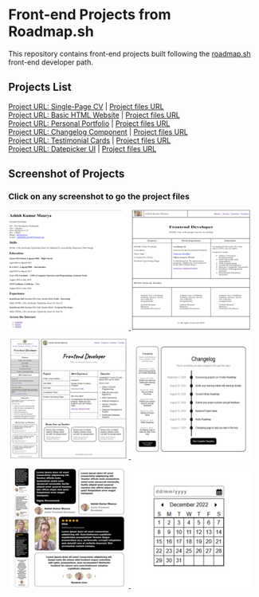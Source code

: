 # Front-end Projects from Roadmap.sh

This repository contains front-end projects built following the [roadmap.sh](https://roadmap.sh/) front-end developer path.

## Projects List
[Project URL: Single-Page CV](https://roadmap.sh/projects/single-page-cv) | [Project files URL](/Frontend-Projects/01_Single-Page_CV/)  
[Project URL: Basic HTML Website](https://roadmap.sh/projects/basic-html-website) | [Project files URL](/Frontend-Projects/02_Basic-HTML-Website/)  
[Project URL: Personal Portfolio](https://roadmap.sh/projects/portfolio-website) | [Project files URL](/Frontend-Projects/03_Personal-Portfolio/)  
[Project URL: Changelog Component](https://roadmap.sh/projects/changelog-component) | [Project files URL](/Frontend-Projects/04_Changelog-Component/)  
[Project URL: Testimonial Cards](https://roadmap.sh/projects/testimonial-cards) | [Project files URL](/Frontend-Projects/05_Testimonial-Cards/)  
[Project URL: Datepicker UI](https://roadmap.sh/projects/datepicker-ui) | [Project files URL](/Frontend-Projects/06_Datepicker-UI/)

## Screenshot of Projects
### Click on any screenshot to go the project files

<p align="left">
  <a href='/Frontend-Projects/01_Single-Page_CV/'>
    <img width="48%" src="./Frontend-Projects/assets/single-page-cv.png" alt="full responsive portfolio website" />
  </a>
  <a href='/Frontend-Projects/02_Basic-HTML-Website/'>
    <img width="48%" src="./Frontend-Projects/assets/basic-html-website.png" alt="html only portfolio website" />
  </a>
</p>

<p align="left">
  <a href='/Frontend-Projects/03_Personal-Portfolio/'>
    <img width="48%" src="./Frontend-Projects/assets/personal-portfolio.png" alt="full responsive portfolio website" />
  </a>
  <a href='/Frontend-Projects/04_Changelog-Component/'>
    <img width="48%" src="./Frontend-Projects/assets/changelog-component.png" alt="changelog component" />
  </a>
</p>

<p align="left">
  <a href='/Frontend-Projects/05_Testimonial-Cards/'>
    <img width="48%" src="./Frontend-Projects/assets/testimonial-cards.png" alt="full responsive testimonial-card component" />
  </a>
  <a href='/Frontend-Projects/06_Datepicker-UI/'>
    <img width="48%" src="./Frontend-Projects/assets/datepicker-ui.png" alt="simple date picker ui using HTML and CSS" />
  </a>
</p>
